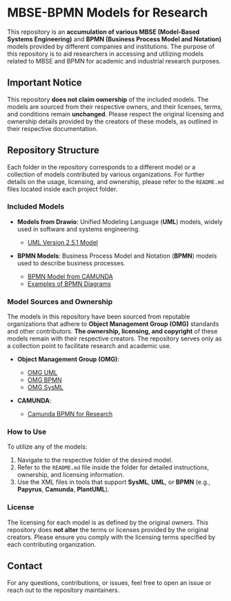 # MBSE-BPMN Models for Research

This repository is an **accumulation of various MBSE (Model-Based Systems Engineering)** and **BPMN (Business Process Model and Notation)** models provided by different companies and institutions. The purpose of this repository is to aid researchers in accessing and utilizing models related to MBSE and BPMN for academic and industrial research purposes.

## Important Notice

This repository **does not claim ownership** of the included models. The models are sourced from their respective owners, and their licenses, terms, and conditions remain **unchanged**. Please respect the original licensing and ownership details provided by the creators of these models, as outlined in their respective documentation.

## Repository Structure

Each folder in the repository corresponds to a different model or a collection of models contributed by various organizations. For further details on the usage, licensing, and ownership, please refer to the `README.md` files located inside each project folder.

### Included Models

- **Models from Drawio**: Unified Modeling Language (**UML**) models, widely used in software and systems engineering.
  - [UML Version 2.5.1 Model](./uml/README.md)

- **BPMN Models**: Business Process Model and Notation (**BPMN**) models used to describe business processes.
  - [BPMN Model from CAMUNDA](./bpmn/README.md)
  - [Examples of BPMN Diagrams](./bpmn-examples/README.md)

### Model Sources and Ownership

The models in this repository have been sourced from reputable organizations that adhere to **Object Management Group (OMG)** standards and other contributors. **The ownership, licensing, and copyright** of these models remain with their respective creators. The repository serves only as a collection point to facilitate research and academic use.

- **Object Management Group (OMG)**:
  - [OMG UML](https://www.omg.org/spec/UML/)
  - [OMG BPMN](https://www.omg.org/spec/BPMN/)
  - [OMG SysML](https://www.omg.org/spec/SysML/)

- **CAMUNDA**:
  - [Camunda BPMN for Research](https://github.com/camunda/bpmn-for-research)

### How to Use

To utilize any of the models:
1. Navigate to the respective folder of the desired model.
2. Refer to the `README.md` file inside the folder for detailed instructions, ownership, and licensing information.
3. Use the XML files in tools that support **SysML**, **UML**, or **BPMN** (e.g., **Papyrus**, **Camunda**, **PlantUML**).

### License

The licensing for each model is as defined by the original owners. This repository does **not alter** the terms or licenses provided by the original creators. Please ensure you comply with the licensing terms specified by each contributing organization.

## Contact

For any questions, contributions, or issues, feel free to open an issue or reach out to the repository maintainers.
